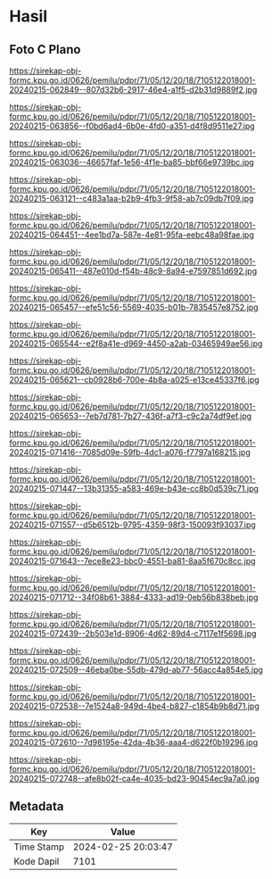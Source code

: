 # Hasil

## Foto C Plano

https://sirekap-obj-formc.kpu.go.id/0626/pemilu/pdpr/71/05/12/20/18/7105122018001-20240215-062849--807d32b6-2917-46e4-a1f5-d2b31d9889f2.jpg

https://sirekap-obj-formc.kpu.go.id/0626/pemilu/pdpr/71/05/12/20/18/7105122018001-20240215-063856--f0bd6ad4-6b0e-4fd0-a351-d4f8d9511e27.jpg

https://sirekap-obj-formc.kpu.go.id/0626/pemilu/pdpr/71/05/12/20/18/7105122018001-20240215-063036--46657faf-1e56-4f1e-ba85-bbf66e9739bc.jpg

https://sirekap-obj-formc.kpu.go.id/0626/pemilu/pdpr/71/05/12/20/18/7105122018001-20240215-063121--c483a1aa-b2b9-4fb3-9f58-ab7c09db7f09.jpg

https://sirekap-obj-formc.kpu.go.id/0626/pemilu/pdpr/71/05/12/20/18/7105122018001-20240215-064451--4ee1bd7a-587e-4e81-95fa-eebc48a98fae.jpg

https://sirekap-obj-formc.kpu.go.id/0626/pemilu/pdpr/71/05/12/20/18/7105122018001-20240215-065411--487e010d-f54b-48c9-8a94-e7597851d692.jpg

https://sirekap-obj-formc.kpu.go.id/0626/pemilu/pdpr/71/05/12/20/18/7105122018001-20240215-065457--efe51c56-5569-4035-b01b-7835457e8752.jpg

https://sirekap-obj-formc.kpu.go.id/0626/pemilu/pdpr/71/05/12/20/18/7105122018001-20240215-065544--e2f8a41e-d969-4450-a2ab-03465949ae56.jpg

https://sirekap-obj-formc.kpu.go.id/0626/pemilu/pdpr/71/05/12/20/18/7105122018001-20240215-065621--cb0928b6-700e-4b8a-a025-e13ce45337f6.jpg

https://sirekap-obj-formc.kpu.go.id/0626/pemilu/pdpr/71/05/12/20/18/7105122018001-20240215-065653--7eb7d781-7b27-436f-a7f3-c9c2a74df9ef.jpg

https://sirekap-obj-formc.kpu.go.id/0626/pemilu/pdpr/71/05/12/20/18/7105122018001-20240215-071416--7085d09e-59fb-4dc1-a076-f7797a168215.jpg

https://sirekap-obj-formc.kpu.go.id/0626/pemilu/pdpr/71/05/12/20/18/7105122018001-20240215-071447--13b31355-a583-469e-b43e-cc8b0d539c71.jpg

https://sirekap-obj-formc.kpu.go.id/0626/pemilu/pdpr/71/05/12/20/18/7105122018001-20240215-071557--d5b6512b-9795-4359-98f3-150093f93037.jpg

https://sirekap-obj-formc.kpu.go.id/0626/pemilu/pdpr/71/05/12/20/18/7105122018001-20240215-071643--7ece8e23-bbc0-4551-ba81-8aa5f670c8cc.jpg

https://sirekap-obj-formc.kpu.go.id/0626/pemilu/pdpr/71/05/12/20/18/7105122018001-20240215-071712--34f08b61-3884-4333-ad19-0eb56b838beb.jpg

https://sirekap-obj-formc.kpu.go.id/0626/pemilu/pdpr/71/05/12/20/18/7105122018001-20240215-072439--2b503e1d-8906-4d62-89d4-c7117e1f5698.jpg

https://sirekap-obj-formc.kpu.go.id/0626/pemilu/pdpr/71/05/12/20/18/7105122018001-20240215-072509--46eba0be-55db-479d-ab77-56acc4a854e5.jpg

https://sirekap-obj-formc.kpu.go.id/0626/pemilu/pdpr/71/05/12/20/18/7105122018001-20240215-072538--7e1524a8-949d-4be4-b827-c1854b9b8d71.jpg

https://sirekap-obj-formc.kpu.go.id/0626/pemilu/pdpr/71/05/12/20/18/7105122018001-20240215-072610--7d98195e-42da-4b36-aaa4-d622f0b19296.jpg

https://sirekap-obj-formc.kpu.go.id/0626/pemilu/pdpr/71/05/12/20/18/7105122018001-20240215-072748--afe8b02f-ca4e-4035-bd23-90454ec9a7a0.jpg


## Metadata

| Key        | Value               |
| ---------- | ------------------- |
| Time Stamp | 2024-02-25 20:03:47 |
| Kode Dapil | 7101                |



